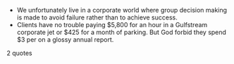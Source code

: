  - We unfortunately live in a corporate world where group decision making is made to avoid failure rather than to achieve success.
 - Clients have no trouble paying $5,800 for an hour in a Gulfstream corporate jet or $425 for a month of parking. But God forbid they spend $3 per on a glossy annual report.

2 quotes